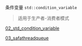 
条件变量
`std::condition_variable`

>适用于生产者-消费者模式

[02_std_condition_variable](./02_std_condition_variable/main.c)

[03_safathreadqueue](./03_safathreadqueue/main.cpp)
